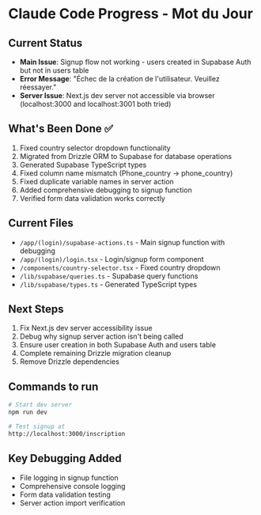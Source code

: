 # Claude Code Progress - Mot du Jour

## Current Status
- **Main Issue**: Signup flow not working - users created in Supabase Auth but not in users table
- **Error Message**: "Échec de la création de l'utilisateur. Veuillez réessayer."
- **Server Issue**: Next.js dev server not accessible via browser (localhost:3000 and localhost:3001 both tried)

## What's Been Done ✅
1. Fixed country selector dropdown functionality 
2. Migrated from Drizzle ORM to Supabase for database operations
3. Generated Supabase TypeScript types
4. Fixed column name mismatch (Phone_country -> phone_country)
5. Fixed duplicate variable names in server action
6. Added comprehensive debugging to signup function
7. Verified form data validation works correctly

## Current Files
- `/app/(login)/supabase-actions.ts` - Main signup function with debugging
- `/app/(login)/login.tsx` - Login/signup form component
- `/components/country-selector.tsx` - Fixed country dropdown
- `/lib/supabase/queries.ts` - Supabase query functions
- `/lib/supabase/types.ts` - Generated TypeScript types

## Next Steps
1. Fix Next.js dev server accessibility issue
2. Debug why signup server action isn't being called
3. Ensure user creation in both Supabase Auth and users table
4. Complete remaining Drizzle migration cleanup
5. Remove Drizzle dependencies

## Commands to run
```bash
# Start dev server
npm run dev

# Test signup at
http://localhost:3000/inscription
```

## Key Debugging Added
- File logging in signup function
- Comprehensive console logging
- Form data validation testing
- Server action import verification